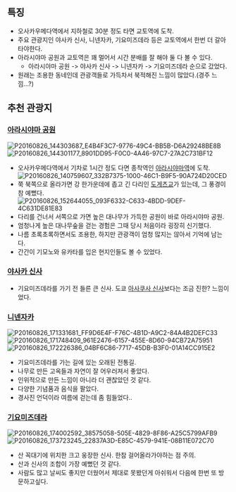 ## 특징
- 오사카우메다역에서 지하철로 30분 정도 타면 교토역에 도착.
- 주요 관광지인 야사카 신사, 니넨자카, 기요미즈데라 등은 교토역에서 한번 더 갈아타야한다.
- 아라시야마 공원과 교토역은 꽤 멀어서 시간 분배를 잘 해야 둘 다 볼 수 있다.
  - 아라시야마 공원 -> 야사카 신사 -> 니넨자카 -> 기요미즈데라 순으로 갔었다.
- 원래는 조용한 동네인데 관광객들로 가득차서 북적해진 느낌이 많았다.(경주 느낌...?)

## 추천 관광지

### [아라시야마 공원](https://maps.app.goo.gl/2g566VzxV54mZJKY7)
![P20160826_144303687_E4B4F3C7-9776-49C4-BB5B-D6A29248BE8B](https://github.com/user-attachments/assets/d8947e4d-dc54-4547-9f9c-3e4dcc920d88)
![P20160826_144301177_8901DD95-F0C0-4A46-97C7-27A2C731BF12](https://github.com/user-attachments/assets/79e50ecb-f631-4f17-a331-9f917763f1a6)
- 오사카우메다역에서 기차로 1시간 정도 다면 종착역인 [아라시야마역](https://maps.app.goo.gl/P18uEohTqTRFCKyu9)에 도착.
  ![P20160826_140759607_332B7375-1000-46C1-B9F5-90A724D20CED](https://github.com/user-attachments/assets/a360f221-40a7-425c-b0ff-658224e1db6a)
- 쭉 북쪽으로 올라가면 강 한가운데에 좁고 긴 다리인 [도게츠교](https://maps.app.goo.gl/6WmuP9PtEP4F38ei6)가 있는데, 그 풍경이 참 예뻤다.  
  ![P20160826_152644055_093F6332-C633-4BDD-9DEF-4C631DE81E83](https://github.com/user-attachments/assets/b784454a-b862-46b9-85cc-0fa9aba21e6e)
- 다리를 건너서 서쪽으로 가면 높은 대나무가 가득한 공원이 바로 아라시야마 공원.
- 엄청나게 높은 대나무숲을 걷는 경험은 그때 당시 처음이라 굉장히 신기했다.
- 나름 초록초록하면서도 조용한, 하지만 관광객이 엄청 많지는 않아서 기억에 남는다.
- 간간이 기모노와 유카타를 입은 현지인들도 볼 수 있었다.

### [야사카 신사](https://maps.app.goo.gl/UXQNdkeFBX3Ag1zc9)
- 기요미즈데라를 가기 전 들른 큰 신사. 도쿄 [아사쿠사 신사](도쿄#아사쿠사-신사)보다는 조금 진한? 느낌이었다.

### [니넨자카](https://maps.app.goo.gl/N9R2cys3MmNmZzr27)
![P20160826_171331681_FF9D6E4F-F76C-4B1D-A9C2-84A4B2DEFC33](https://github.com/user-attachments/assets/bf557f09-85b0-4b94-aeb7-0e1dbcd7dab3)
![P20160826_171748409_961E2476-6157-455E-8D60-94CB72A75951](https://github.com/user-attachments/assets/b042a91c-bb6b-4d50-b0fb-744b6dcd32ec)
![P20160826_172226386_04BF6C86-7717-45DB-B3F0-01A14CC915E2](https://github.com/user-attachments/assets/8d6ba6bd-19ab-4686-934c-0671494de413)
- 기요미즈데라를 가는 길에 있는 오래된 전통길.
- 나무로 만든 고옥들과 자연이 잘 어우러져서 좋았다.
- 인위적으로 만든 느낌이 아니라 더 괜찮았던 것 같다.
- 다양한 기념품과 음식을 팔았다.
- 경사진 언덕이라 여름에 걷는데 좀 힘들었다..

### [기요미즈데라](https://maps.app.goo.gl/N7dffQsWc3YeEaTu7)
![P20160826_174002592_38575058-505E-4829-8F86-A25C5799AFB9](https://github.com/user-attachments/assets/f71710dd-8304-48d6-b77e-c89d18ce5139)
![P20160826_173723245_22837A3D-E85C-4579-941E-08B11E072C70](https://github.com/user-attachments/assets/c1234fe6-b5e0-48f4-be60-e5db2f3a3785)
- 산 꼭대기에 위치한 크고 웅장한 신사. 한참 걸어올라가야하는 점 주의.
- 산과 신사의 조합이 가장 예뻤던 것 같다.
- 사람도 많고 날씨도 좋지만 더웠어서 제대로 못봤던게 아쉬워서 다음에 한번 또 방문하고싶다.